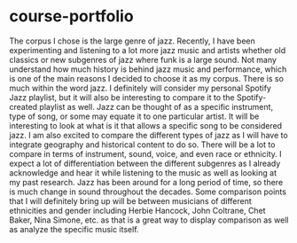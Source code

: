 # course-portfolio
The corpus I chose is the large genre of jazz. Recently, I have been experimenting and listening to a lot more jazz music and artists whether old classics or new subgenres of jazz where funk is a large sound. Not many understand how much history is behind jazz music and performance, which is one of the main reasons I decided to choose it as my corpus. There is so much within the word jazz. I definitely will consider my personal Spotify Jazz playlist, but it will also be interesting to compare it to the Spotify-created playlist as well. Jazz can be thought of as a specific instrument, type of song, or some may equate it to one particular artist. It will be interesting to look at what is it that allows a specific song to be considered jazz. I am also excited to compare the different types of jazz as I will have to integrate geography and historical content to do so. There will be a lot to compare in terms of instrument, sound, voice, and even race or ethnicity. I expect a lot of differentiation between the different subgenres as I already acknowledge and hear it while listening to the music as well as looking at my past research. Jazz has been around for a long period of time, so there is much change in sound throughout the decades. Some comparison points that I will definitely bring up will be between musicians of different ethnicities and gender including Herbie Hancock, John Coltrane, Chet Baker, Nina Simone, etc. as that is a great way to display comparison as well as analyze the specific music itself.
